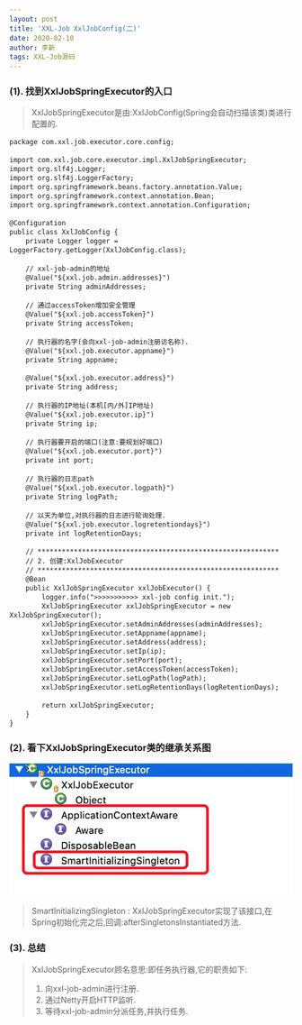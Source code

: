 ```yaml
---
layout: post
title: 'XXL-Job XxlJobConfig(二)'
date: 2020-02-10
author: 李新
tags: XXL-Job源码
---
```


### (1). 找到XxlJobSpringExecutor的入口
> XxlJobSpringExecutor是由:XxlJobConfig(Spring会自动扫描该类)类进行配置的.   

```
package com.xxl.job.executor.core.config;

import com.xxl.job.core.executor.impl.XxlJobSpringExecutor;
import org.slf4j.Logger;
import org.slf4j.LoggerFactory;
import org.springframework.beans.factory.annotation.Value;
import org.springframework.context.annotation.Bean;
import org.springframework.context.annotation.Configuration;

@Configuration
public class XxlJobConfig {
    private Logger logger = LoggerFactory.getLogger(XxlJobConfig.class);
	
	// xxl-job-admin的地址
    @Value("${xxl.job.admin.addresses}")
    private String adminAddresses;

	// 通过accessToken增加安全管理
    @Value("${xxl.job.accessToken}")
    private String accessToken;

	// 执行器的名字(会向xxl-job-admin注册访名称).
    @Value("${xxl.job.executor.appname}")
    private String appname;

    @Value("${xxl.job.executor.address}")
    private String address;

	// 执行器的IP地址(本机[内/外]IP地址)
    @Value("${xxl.job.executor.ip}")
    private String ip;

	// 执行器要开启的端口(注意:要规划好端口)
    @Value("${xxl.job.executor.port}")
    private int port;

	// 执行器的日志path
    @Value("${xxl.job.executor.logpath}")
    private String logPath;

	// 以天为单位,对执行器的日志进行轮询处理.
    @Value("${xxl.job.executor.logretentiondays}")
    private int logRetentionDays;

	// ************************************************************
	// 2. 创建:XxlJobExecutor
	// ************************************************************
    @Bean
    public XxlJobSpringExecutor xxlJobExecutor() {
        logger.info(">>>>>>>>>>> xxl-job config init.");
        XxlJobSpringExecutor xxlJobSpringExecutor = new XxlJobSpringExecutor();
        xxlJobSpringExecutor.setAdminAddresses(adminAddresses);
        xxlJobSpringExecutor.setAppname(appname);
        xxlJobSpringExecutor.setAddress(address);
        xxlJobSpringExecutor.setIp(ip);
        xxlJobSpringExecutor.setPort(port);
        xxlJobSpringExecutor.setAccessToken(accessToken);
        xxlJobSpringExecutor.setLogPath(logPath);
        xxlJobSpringExecutor.setLogRetentionDays(logRetentionDays);

        return xxlJobSpringExecutor;
    }
}
```
### (2). 看下XxlJobSpringExecutor类的继承关系图
!["XxlJobSpringExecutor"](/assets/xxl-job/imgs/XxlJobSpringExecutor.jpg)

> SmartInitializingSingleton : XxlJobSpringExecutor实现了该接口,在Spring初始化完之后,回调:afterSingletonsInstantiated方法.
### (3). 总结
> XxlJobSpringExecutor顾名意思:即任务执行器,它的职责如下:  
> 1. 向xxl-job-admin进行注册.   
> 2. 通过Netty开启HTTP监听.   
> 3. 等待xxl-job-admin分派任务,并执行任务.   